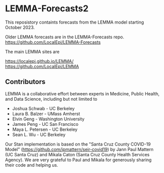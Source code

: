 # LEMMA-Forecasts2
This reposistory containts forecasts from the LEMMA model starting October 2023. 

Older LEMMA forecasts are in the LEMMA-Forecasts repo. https://github.com/LocalEpi/LEMMA-Forecasts

The main LEMMA sites are

https://localepi.github.io/LEMMA/  
https://github.com/LocalEpi/LEMMA


## Contributors
LEMMA is a collaborative effort between experts in Medicine, Public Health, and Data Science, including but not limited to

- Joshua Schwab - UC Berkeley
- Laura B. Balzer - UMass Amherst
- Elvin Geng - Washington University
- James Peng - UC San Francisco
- Maya L. Petersen - UC Berkeley
- Sean L. Wu - UC Berkeley

Our Stan implementation is based on the "Santa Cruz County COVID-19 Model" (https://github.com/jpmattern/seir-covid19) by Jann Paul Mattern (UC Santa Cruz) and Mikala Caton (Santa Cruz County Health Services Agency). We are very grateful to Paul and Mikala for generously sharing their code and helping us.
